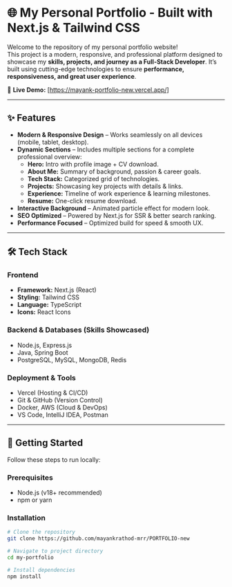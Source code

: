 # 🌐 My Personal Portfolio - Built with Next.js & Tailwind CSS

<!-- Optional: Add a screenshot of your portfolio named 'portfolio-screenshot.png' to your /public/images folder -->

Welcome to the repository of my personal portfolio website!  
This project is a modern, responsive, and professional platform designed to showcase my **skills, projects, and journey as a Full-Stack Developer**. It’s built using cutting-edge technologies to ensure **performance, responsiveness, and great user experience**.

🔗 **Live Demo:** [https://mayank-portfolio-new.vercel.app/]

---

## ✨ Features
- **Modern & Responsive Design** – Works seamlessly on all devices (mobile, tablet, desktop).  
- **Dynamic Sections** – Includes multiple sections for a complete professional overview:  
  - **Hero:** Intro with profile image + CV download.  
  - **About Me:** Summary of background, passion & career goals.  
  - **Tech Stack:** Categorized grid of technologies.  
  - **Projects:** Showcasing key projects with details & links.  
  - **Experience:** Timeline of work experience & learning milestones.  
  - **Resume:** One-click resume download.  
- **Interactive Background** – Animated particle effect for modern look.  
- **SEO Optimized** – Powered by Next.js for SSR & better search ranking.  
- **Performance Focused** – Optimized build for speed & smooth UX.  

---

## 🛠️ Tech Stack

### Frontend
- **Framework:** Next.js (React)  
- **Styling:** Tailwind CSS  
- **Language:** TypeScript  
- **Icons:** React Icons  

### Backend & Databases (Skills Showcased)
- Node.js, Express.js  
- Java, Spring Boot  
- PostgreSQL, MySQL, MongoDB, Redis  

### Deployment & Tools
- Vercel (Hosting & CI/CD)  
- Git & GitHub (Version Control)  
- Docker, AWS (Cloud & DevOps)  
- VS Code, IntelliJ IDEA, Postman  

---

## 🚀 Getting Started

Follow these steps to run locally:

### Prerequisites
- Node.js (v18+ recommended)  
- npm or yarn  

### Installation
```bash
# Clone the repository
git clone https://github.com/mayankrathod-mrr/PORTFOLIO-new

# Navigate to project directory
cd my-portfolio

# Install dependencies
npm install
